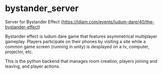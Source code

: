 # bystander_server
Server for Bystander Effect (https://ldjam.com/events/ludum-dare/40/the-bystander-effect)

Bystander effect is ludum dare game that features asymmetrical multiplayer gameplay. Players participate on their phones by visiting a site while a common game screen (running in unity) is desplayed on a tv, computer, projector, etc.

This is the python backend that manages room creation, players joining and leaving, and player actions.
